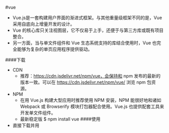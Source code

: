 #vue
 - Vue.js是一套构建用户界面的渐进式框架。与其他重量级框架不同的是，Vue 采用自底向上增量开发的设计。
 - Vue 的核心库只关注视图层，它不仅易于上手，还便于与第三方库或既有项目整合。
 - 另一方面，当与单文件组件和 Vue 生态系统支持的库结合使用时，Vue 也完全能够为复杂的单页应用程序提供驱动。

####下载
 - CDN
    + 推荐：https://cdn.jsdelivr.net/npm/vue，会保持和 npm 发布的最新的版本一致。可以在 https://cdn.jsdelivr.net/npm/vue/ 浏览 npm 包资源。
 - NPM
    + 在用 Vue.js 构建大型应用时推荐使用 NPM 安装，NPM 能很好地和诸如 Webpack 或 Browserify 模块打包器配合使用。Vue.js 也提供配套工具来开发单文件组件。
    + 最新稳定版
            $ npm install vue 
####使用
 - 直接下载并用 <script> 标签引入，Vue 会被注册为一个全局变量。
    + 开发环境不要用最小压缩版，不然就失去了错误提示和警告!
    + 开发版本包含完整的警告和调试模式
    + 生产版本删除了警告
